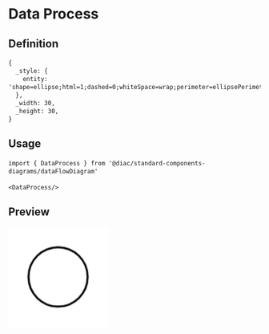# Data Process

## Definition

```
{
  _style: { 
    entity: 'shape=ellipse;html=1;dashed=0;whiteSpace=wrap;perimeter=ellipsePerimeter;',
  },
  _width: 30,
  _height: 30,
}
```

## Usage

```
import { DataProcess } from '@diac/standard-components-diagrams/dataFlowDiagram'

<DataProcess/>
```

## Preview

<img src="./data-process.png" width="200"/>
